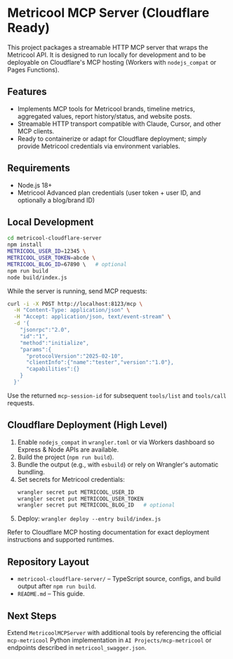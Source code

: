 # Metricool MCP Server (Cloudflare Ready)

This project packages a streamable HTTP MCP server that wraps the Metricool API. It is designed to run locally for development and to be deployable on Cloudflare's MCP hosting (Workers with `nodejs_compat` or Pages Functions).

## Features

- Implements MCP tools for Metricool brands, timeline metrics, aggregated values, report history/status, and website posts.
- Streamable HTTP transport compatible with Claude, Cursor, and other MCP clients.
- Ready to containerize or adapt for Cloudflare deployment; simply provide Metricool credentials via environment variables.

## Requirements

- Node.js 18+
- Metricool Advanced plan credentials (user token + user ID, and optionally a blog/brand ID)

## Local Development

```bash
cd metricool-cloudflare-server
npm install
METRICOOL_USER_ID=12345 \
METRICOOL_USER_TOKEN=abcde \
METRICOOL_BLOG_ID=67890 \   # optional
npm run build
node build/index.js
```

While the server is running, send MCP requests:

```bash
curl -i -X POST http://localhost:8123/mcp \
  -H "Content-Type: application/json" \
  -H "Accept: application/json, text/event-stream" \
  -d '{
    "jsonrpc":"2.0",
    "id":"1",
    "method":"initialize",
    "params":{
      "protocolVersion":"2025-02-10",
      "clientInfo":{"name":"tester","version":"1.0"},
      "capabilities":{}
    }
  }'
```

Use the returned `mcp-session-id` for subsequent `tools/list` and `tools/call` requests.

## Cloudflare Deployment (High Level)

1. Enable `nodejs_compat` in `wrangler.toml` or via Workers dashboard so Express & Node APIs are available.
2. Build the project (`npm run build`).
3. Bundle the output (e.g., with `esbuild`) or rely on Wrangler's automatic bundling.
4. Set secrets for Metricool credentials:
   ```bash
   wrangler secret put METRICOOL_USER_ID
   wrangler secret put METRICOOL_USER_TOKEN
   wrangler secret put METRICOOL_BLOG_ID   # optional
   ```
5. Deploy: `wrangler deploy --entry build/index.js`

Refer to Cloudflare MCP hosting documentation for exact deployment instructions and supported runtimes.

## Repository Layout

- `metricool-cloudflare-server/` – TypeScript source, configs, and build output after `npm run build`.
- `README.md` – This guide.

## Next Steps

Extend `MetricoolMCPServer` with additional tools by referencing the official `mcp-metricool` Python implementation in `AI Projects/mcp-metricool` or endpoints described in `metricool_swagger.json`.
